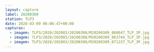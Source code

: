 ```yaml
---
layout: capture
label: 20200308
station: TLP3
date: 2020-03-09 06:06:47+00:00
capturas:
  - imagem: TLP3/2020/202003/20200308/M20200309_060647_TLP_3P.jpg
  - imagem: TLP3/2020/202003/20200308/M20200309_063744_TLP_3P.jpg
  - imagem: TLP3/2020/202003/20200308/M20200309_071237_TLP_3P.jpg
---
```

